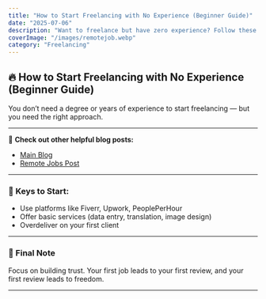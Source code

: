 ```yaml
---
title: "How to Start Freelancing with No Experience (Beginner Guide)"
date: "2025-07-06"
description: "Want to freelance but have zero experience? Follow these beginner steps to land your first gig."
coverImage: "/images/remotejob.webp"
category: "Freelancing"
---
```


## 🔥 How to Start Freelancing with No Experience (Beginner Guide)

You don’t need a degree or years of experience to start freelancing — but you need the right approach.

---

📌 **Check out other helpful blog posts:**
- [Main Blog](http://localhost:3001/blog)
- [Remote Jobs Post](http://localhost:3001/blog/remote-jobs-no-experience)

---

### 🔑 Keys to Start:
- Use platforms like Fiverr, Upwork, PeoplePerHour
- Offer basic services (data entry, translation, image design)
- Overdeliver on your first client

---

### 💬 Final Note

Focus on building trust. Your first job leads to your first review, and your first review leads to freedom.

---
